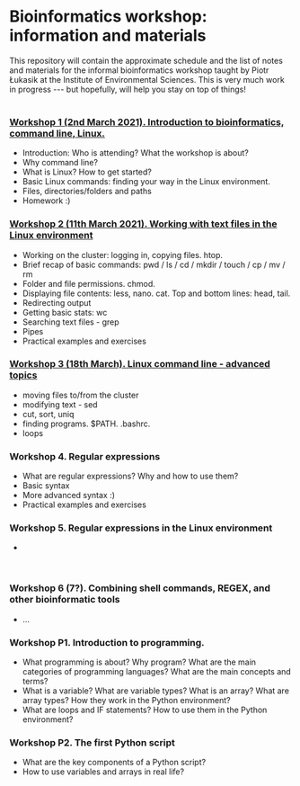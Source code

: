 # Bioinformatics workshop: information and materials
This repository will contain the approximate schedule and the list of notes and materials for the informal bioinformatics workshop taught by Piotr Łukasik at the Institute of Environmental Sciences. This is very much work in progress --- but hopefully, will help you stay on top of things!  
&nbsp;  
  

### [Workshop 1 (2nd March 2021). Introduction to bioinformatics, command line, Linux.](Workshop1.md)
   * Introduction: Who is attending? What the workshop is about? 
   * Why command line?
   * What is Linux? How to get started?
   * Basic Linux commands: finding your way in the Linux environment.
   * Files, directories/folders and paths
   * Homework :)
&nbsp;  
  
### [Workshop 2 (11th March 2021). Working with text files in the Linux environment](Workshop2.md)
   * Working on the cluster: logging in, copying files. htop.
   * Brief recap of basic commands: pwd / ls / cd / mkdir / touch / cp / mv / rm
   * Folder and file permissions. chmod.
   * Displaying file contents: less, nano. cat. Top and bottom lines: head, tail.
   * Redirecting output
   * Getting basic stats: wc
   * Searching text files - grep
   * Pipes
   * Practical examples and exercises
&nbsp;  
  
### [Workshop 3 (18th March). Linux command line - advanced topics](Workshop3.md)
   * moving files to/from the cluster
   * modifying text - sed
   * cut, sort, uniq
   * finding programs. $PATH. .bashrc.
   * loops
&nbsp;  
  
### Workshop 4. Regular expressions
   * What are regular expressions? Why and how to use them?
   * Basic syntax
   * More advanced syntax :)
   * Practical examples and exercises
&nbsp;  
  
### Workshop 5. Regular expressions in the Linux environment
   * 
&nbsp;  
  
### Workshop 6 (7?). Combining shell commands, REGEX, and other bioinformatic tools
   * ...
&nbsp;  
  
### Workshop P1. Introduction to programming.  
   * What programming is about? Why program? What are the main categories of programming languages? What are the main concepts and terms?  
   * What is a variable? What are variable types? What is an array? What are array types? How they work in the Python environment?
   * What are loops and IF statements? How to use them in the Python environment?
&nbsp;  
  
### Workshop P2. The first Python script
   * What are the key components of a Python script?
   * How to use variables and arrays in real life?
  
&nbsp;  
  
